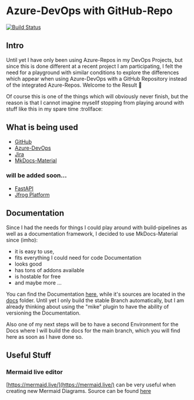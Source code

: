 # Azure-DevOps with GitHub-Repo

[![Build Status](https://dev.azure.com/mauwiidev/azure-pipelines-with-github-repo/_apis/build/status/Mauwii.azure-pipelines-with-github-repo?branchName=main)](https://dev.azure.com/mauwiidev/azure-pipelines-with-github-repo/_build/latest?definitionId=63&branchName=main)

## Intro

Until yet I have only been using Azure-Repos in my DevOps Projects, but since this is done different at a recent project I am participating, I felt the need for a playground with similar conditions to explore the differences which appear when using Azure-DevOps with a GitHub Repository instead of the integrated Azure-Repos. Welcome to the Result :see_no_evil:

Of course this is one of the things which will obviously never finish, but the reason is that I cannot imagine mysellf stopping from playing around with stuff like this in my spare time :trollface:

## What is being used

- [GitHub](https://github.com/Mauwii/azure-pipelines-with-github-repo/)
- [Azure-DevOps](https://dev.azure.com/mauwiidev/azure-pipelines-with-github-repo/)
- [Jira](https://mauwii.atlassian.net/jira/software/c/projects/APWGR/issues)
- [MkDocs-Material](https://squidfunk.github.io/mkdocs-material/)

### will be added soon...

- [FastAPI](https://github.com/Azure-Samples/fastapi-on-azure-functions.git)
- [Jfrog Platform](https://mauwii.jfrog.io)

## Documentation

Since I had the needs for things I could play around with build-pipelines as well as a documentation framework, I decided to use MkDocs-Material since (imho):

- it is easy to use,
- fits everything I could need for code Documentation
- looks good
- has tons of addons available
- is hostable for free
- and maybe more ...

You can find the Documentation [here](https://mauwii.github.io/azure-pipelines-with-github-repo/), while it's sources are located in the [docs](https://github.com/Mauwii/django_devops/tree/stable/docs) folder. Until yet I only build the stable Branch automatically, but I am already thinking about using the "mike" plugin to have the ability of versioning the Documentation.

Also one of my next steps will be to have a second Environment for the Docs where I will build the docs for the main branch, which you will find here as soon as I have done so.

## Useful Stuff

### Mermaid live editor

[https://mermaid.live/](https://mermaid.live/) can be very useful when creating new Mermaid Diagrams. Source can be found [here](https://github.com/mermaid-js/mermaid-live-editor)
